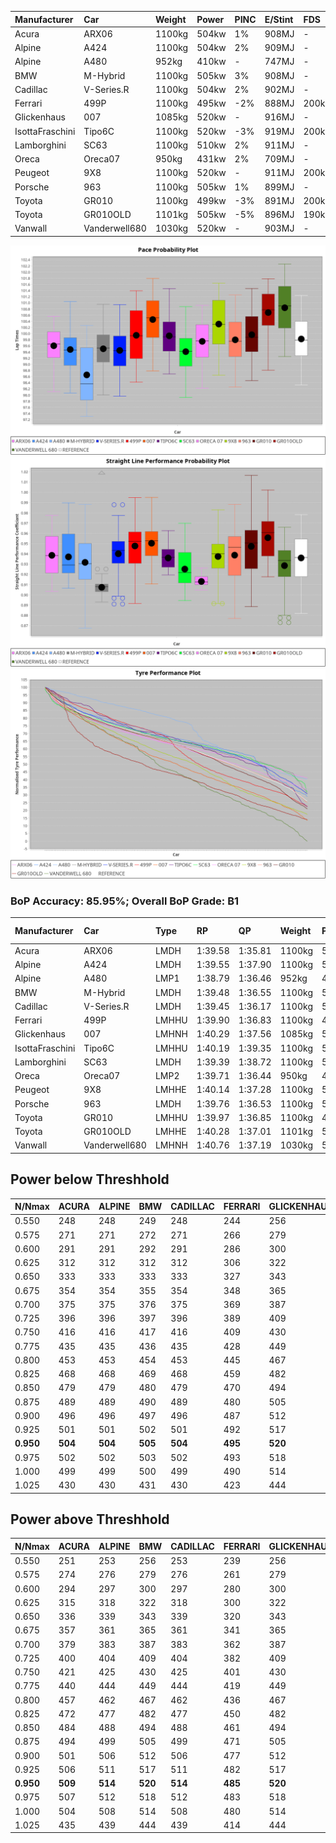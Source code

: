 |Manufacturer|Car|Weight|Power|PINC|E/Stint|FDS|
|:-|:-|:-|:-|:-|:-|:-|
|Acura|ARX06|1100kg|504kw|1%|908MJ|-|
|Alpine|A424|1100kg|504kw|2%|909MJ|-|
|Alpine|A480|952kg|410kw|-|747MJ|-|
|BMW|M-Hybrid|1100kg|505kw|3%|908MJ|-|
|Cadillac|V-Series.R|1100kg|504kw|2%|902MJ|-|
|Ferrari|499P|1100kg|495kw|-2%|888MJ|200kph|
|Glickenhaus|007|1085kg|520kw|-|916MJ|-|
|IsottaFraschini|Tipo6C|1100kg|520kw|-3%|919MJ|200kph|
|Lamborghini|SC63|1100kg|510kw|2%|911MJ|-|
|Oreca|Oreca07|950kg|431kw|2%|709MJ|-|
|Peugeot|9X8|1100kg|520kw|-|911MJ|200kph|
|Porsche|963|1100kg|505kw|1%|899MJ|-|
|Toyota|GR010|1100kg|499kw|-3%|891MJ|200kph|
|Toyota|GR010OLD|1101kg|505kw|-5%|896MJ|190kph|
|Vanwall|Vanderwell680|1030kg|520kw|-|903MJ|-|

![PACECHART](./IMG/AUTO.png)
![STRAIGHTLINEPERFORMANCECHART](./IMG/AUTO_sp.png)
![TYREPERFORMANCECHART](./IMG/AUTO_tw.png)

### BoP Accuracy: 85.95%; Overall BoP Grade: B1
|Manufacturer|Car|Type|RP|QP|Weight|Power¹|Threshhold|PINC|Power²|E/Stint|AVG Vmax|FDS|RDLC|L/Stint|BOP-Grade|ModelAccuracy|ModelPoints|Match%|
|:-|:-|:-|:-|:-|:-|:-|:-|:-|:-|:-|:-|:-|:-|:-|:-|:-|:-|:-|
|Acura|ARX06|LMDH|1:39.58|1:35.81|1100kg|504kw|210.0kph|1%|509kw|908MJ|299.26kph|-|0.97|29|-C1|100.00%|995|76.41%|
|Alpine|A424|LMDH|1:39.55|1:37.90|1100kg|504kw|210.0kph|2%|514kw|909MJ|299.31kph|-|0.97|29|~A1|80.53%|517|98.06%|
|Alpine|A480|LMP1|1:38.79|1:36.46|952kg|410kw|210.0kph|-|410kw|747MJ|296.88kph|-|0.98|27|-D2|59.62%|840|62.53%|
|BMW|M-Hybrid|LMDH|1:39.48|1:36.55|1100kg|505kw|210.0kph|3%|520kw|908MJ|295.92kph|-|0.97|29|-B2|98.60%|1690|84.52%|
|Cadillac|V-Series.R|LMDH|1:39.45|1:36.17|1100kg|504kw|210.0kph|2%|514kw|902MJ|299.33kph|-|0.97|29|-B1|88.58%|2033|87.85%|
|Ferrari|499P|LMHHU|1:39.90|1:36.83|1100kg|495kw|210.0kph|-2%|485kw|888MJ|299.36kph|200kph|0.99|29|~A1|84.67%|2303|100.00%|
|Glickenhaus|007|LMHNH|1:40.29|1:37.56|1085kg|520kw|0.0kph|-|520kw|916MJ|302.64kph|-|0.91|29|+B1|96.64%|1639|89.64%|
|IsottaFraschini|Tipo6C|LMHHU|1:40.19|1:39.35|1100kg|520kw|210.0kph|-3%|504kw|919MJ|299.07kph|200kph|1.01|29|+C2|66.67%|96|70.93%|
|Lamborghini|SC63|LMDH|1:39.39|1:38.72|1100kg|510kw|210.0kph|2%|520kw|911MJ|297.84kph|-|0.99|29|-B2|96.77%|419|80.99%|
|Oreca|Oreca07|LMP2|1:39.71|1:36.44|950kg|431kw|210.0kph|2%|440kw|709MJ|297.49kph|-|0.94|27|+B2|100.00%|2206|83.53%|
|Peugeot|9X8|LMHHE|1:40.14|1:37.28|1100kg|520kw|210.0kph|-|520kw|911MJ|299.24kph|200kph|0.97|29|~A1|87.16%|2572|97.27%|
|Porsche|963|LMDH|1:39.76|1:36.53|1100kg|505kw|210.0kph|1%|510kw|899MJ|299.36kph|-|0.97|29|~A1|93.05%|5740|100.00%|
|Toyota|GR010|LMHHU|1:39.97|1:36.85|1100kg|499kw|210.0kph|-3%|484kw|891MJ|299.37kph|200kph|0.99|29|~A1|90.17%|3255|95.71%|
|Toyota|GR010OLD|LMHHE|1:40.28|1:37.01|1101kg|505kw|210.0kph|-5%|480kw|896MJ|300.59kph|190kph|0.99|29|~A1|85.24%|1322|96.63%|
|Vanwall|Vanderwell680|LMHNH|1:40.76|1:37.19|1030kg|520kw|0.0kph|-|520kw|903MJ|300.32kph|-|1.01|29|+D1|91.33%|611|65.18%|

## Power below Threshhold
|N/Nmax|ACURA|ALPINE|BMW|CADILLAC|FERRARI|GLICKENHAUS|ISOTTAFRASCHINI|LAMBORGHINI|ORECA|PEUGEOT|PORSCHE|TOYOTA|TOYOTA|VANWALL|​|RPM|A480|
|:-|:-|:-|:-|:-|:-|:-|:-|:-|:-|:-|:-|:-|:-|:-|:-|:-|:-|
|0.550|248|248|249|248|244|256|256|251|212|256|249|246|249|256|​|--|-|
|0.575|271|271|272|271|266|279|279|274|231|279|272|268|272|279|​|--|-|
|0.600|291|291|292|291|286|300|300|295|249|300|292|288|292|300|​|--|-|
|0.625|312|312|312|312|306|322|322|316|267|322|312|308|312|322|​|--|-|
|0.650|333|333|333|333|327|343|343|337|285|343|333|329|333|343|​|--|-|
|0.675|354|354|355|354|348|365|365|358|303|365|355|350|355|365|​|--|-|
|0.700|375|375|376|375|369|387|387|380|321|387|376|371|376|387|​|--|-|
|0.725|396|396|397|396|389|409|409|401|339|409|397|392|397|409|​|--|-|
|0.750|416|416|417|416|409|430|430|422|356|430|417|412|417|430|​|--|-|
|0.775|435|435|436|435|428|449|449|441|372|449|436|431|436|449|​|5000|241|
|0.800|453|453|454|453|445|467|467|458|387|467|454|448|454|467|​|5500|284|
|0.825|468|468|469|468|459|482|482|473|400|482|469|463|469|482|​|6000|318|
|0.850|479|479|480|479|470|494|494|485|410|494|480|474|480|494|​|6500|359|
|0.875|489|489|490|489|480|505|505|495|418|505|490|484|490|505|​|7000|401|
|0.900|496|496|497|496|487|512|512|502|424|512|497|491|497|512|​|7500|411|
|0.925|501|501|502|501|492|517|517|507|428|517|502|496|502|517|​|8000|407|
|**0.950**|**504**|**504**|**505**|**504**|**495**|**520**|**520**|**510**|**431**|**520**|**505**|**499**|**505**|**520**|**​**|**8500**|**410**|
|0.975|502|502|503|502|493|518|518|508|430|518|503|497|503|518|​|9000|205|
|1.000|499|499|500|499|490|514|514|505|426|514|500|494|500|514|​|--|-|
|1.025|430|430|431|430|423|444|444|436|368|444|431|426|431|444|​|--|-|

## Power above Threshhold
|N/Nmax|ACURA|ALPINE|BMW|CADILLAC|FERRARI|GLICKENHAUS|ISOTTAFRASCHINI|LAMBORGHINI|ORECA|PEUGEOT|PORSCHE|TOYOTA|TOYOTA|VANWALL|​|RPM|A480|
|:-|:-|:-|:-|:-|:-|:-|:-|:-|:-|:-|:-|:-|:-|:-|:-|:-|:-|
|0.550|251|253|256|253|239|256|248|256|217|256|251|238|236|256|​|--|-|
|0.575|274|276|279|276|261|279|271|279|236|279|274|260|258|279|​|--|-|
|0.600|294|297|300|297|280|300|291|300|254|300|295|279|277|300|​|--|-|
|0.625|315|318|322|318|300|322|312|322|272|322|316|299|297|322|​|--|-|
|0.650|336|339|343|339|320|343|333|343|291|343|337|320|317|343|​|--|-|
|0.675|357|361|365|361|341|365|354|365|309|365|358|340|337|365|​|--|-|
|0.700|379|383|387|383|362|387|375|387|328|387|380|361|358|387|​|--|-|
|0.725|400|404|409|404|382|409|396|409|346|409|401|381|378|409|​|--|-|
|0.750|421|425|430|425|401|430|416|430|364|430|422|400|397|430|​|--|-|
|0.775|440|444|449|444|419|449|435|449|380|449|441|418|415|449|​|5000|241|
|0.800|457|462|467|462|436|467|453|467|395|467|458|435|431|467|​|5500|284|
|0.825|472|477|482|477|450|482|468|482|408|482|473|449|445|482|​|6000|318|
|0.850|484|488|494|488|461|494|479|494|419|494|485|460|456|494|​|6500|359|
|0.875|494|499|505|499|471|505|489|505|427|505|495|470|466|505|​|7000|401|
|0.900|501|506|512|506|477|512|496|512|433|512|502|476|472|512|​|7500|411|
|0.925|506|511|517|511|482|517|501|517|437|517|507|481|477|517|​|8000|407|
|**0.950**|**509**|**514**|**520**|**514**|**485**|**520**|**504**|**520**|**440**|**520**|**510**|**484**|**480**|**520**|**​**|**8500**|**410**|
|0.975|507|512|518|512|483|518|502|518|439|518|508|482|478|518|​|9000|205|
|1.000|504|508|514|508|480|514|499|514|435|514|505|479|475|514|​|--|-|
|1.025|435|439|444|439|414|444|430|444|375|444|436|413|410|444|​|--|-|
